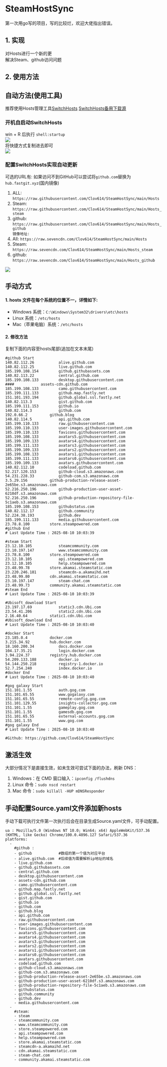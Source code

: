 # SteamHostSync
第一次用go写的项目，写的比较烂，欢迎大佬指出错误。

## 1. 实现
对Hosts进行一个新的更  
解决Steam、github访问问题

## 2. 使用方法
## 自动方法(使用工具)
推荐使用Hosts管理工具[SwitchHosts](https://github.com/oldj/SwitchHosts) 
[SwitchHosts备用下载源](https://nas.iaimi.info/s/nT5pb8jMQp32QwB)
### 开机自启动SwitchHosts
win + R 后执行 `shell:startup`    
![](/img/1.png)  
将快捷方式复制进去即可  
![](/img/2.png)  
### 配置SwitchHosts实现自动更新  
可选的URL有:
如果访问不到GitHub可以尝试将`github.com`替换为`hub.fastgit.xyz`(国内镜像)
1. ALL: `https://raw.githubusercontent.com/Clov614/SteamHostSync/main/Hosts`  
2. Steam: `https://raw.githubusercontent.com/Clov614/SteamHostSync/main/Hosts_steam`  
3. github: `https://raw.githubusercontent.com/Clov614/SteamHostSync/main/Hosts_github`    
`镜像地址:`
4. All: `https://raw.sevencdn.com/Clov614/SteamHostSync/main/Hosts`  
5. Steam: `https://raw.sevencdn.com/Clov614/SteamHostSync/main/Hosts_steam`  
6. github: `https://raw.sevencdn.com/Clov614/SteamHostSync/main/Hosts_github`  

![](/img/3.png)

## 手动方式
#### 1. hosts 文件在每个系统的位置不一，详情如下:
- Windows 系统：`C:\Windows\System32\drivers\etc\hosts`
- Linux 系统：`/etc/hosts`
- Mac（苹果电脑）系统：`/etc/hosts`

#### 2. 修改方法
复制下面的内容至hosts尾部(追加在文本末尾)

```
#github Start
140.82.112.26			alive.github.com
140.82.112.25			live.github.com
185.199.108.154			github.githubassets.com
140.82.113.22			central.github.com
185.199.108.133			desktop.githubusercontent.com
####			assets-cdn.github.com
185.199.108.133			camo.githubusercontent.com
185.199.111.133			github.map.fastly.net
151.101.193.194			github.global.ssl.fastly.net
140.82.113.3			gist.github.com
185.199.111.153			github.io
140.82.114.3			github.com
192.0.66.2			github.blog
140.82.114.5			api.github.com
185.199.110.133			raw.githubusercontent.com
185.199.110.133			user-images.githubusercontent.com
185.199.110.133			favicons.githubusercontent.com
185.199.108.133			avatars5.githubusercontent.com
185.199.109.133			avatars4.githubusercontent.com
185.199.111.133			avatars3.githubusercontent.com
185.199.109.133			avatars2.githubusercontent.com
185.199.108.133			avatars1.githubusercontent.com
185.199.111.133			avatars0.githubusercontent.com
185.199.109.133			avatars.githubusercontent.com
140.82.112.10			codeload.github.com
52.217.120.153			github-cloud.s3.amazonaws.com
54.231.228.33			github-com.s3.amazonaws.com
3.5.29.156			github-production-release-asset-2e65be.s3.amazonaws.com
52.216.250.196			github-production-user-asset-6210df.s3.amazonaws.com
52.216.250.196			github-production-repository-file-5c1aeb.s3.amazonaws.com
185.199.108.153			githubstatus.com
140.82.112.17			github.community
52.224.38.193			github.dev
185.199.111.133			media.githubusercontent.com
23.78.8.100			store.steampowered.com
#github End
# Last Update Time : 2025-08-10 10:03:39 

#steam Start
23.12.10.105			steamcommunity.com
23.10.197.147			www.steamcommunity.com
23.78.8.100			store.steampowered.com
23.12.10.105			api.steampowered.com
23.12.10.105			help.steampowered.com
23.48.99.78			store.akamai.steamstatic.com
23.220.246.181			steamcdn-a.akamaihd.net
23.48.99.80			cdn.akamai.steamstatic.com
23.10.197.147			steam-chat.com
23.48.99.73			community.akamai.steamstatic.com
#steam End
# Last Update Time : 2025-08-10 10:03:39 

#Ubisoft_download Start
23.197.17.69			static3.cdn.Ubi.com
23.54.41.206			static2.cdn.Ubi.com
2.16.40.64			static1.cdn.Ubi.com
#Ubisoft_download End
# Last Update Time : 2025-08-10 10:03:40 

#docker Start
23.185.0.4			docker.com
3.215.34.92			hub.docker.com
18.160.200.34			docs.docker.com
104.17.35.21			login.docker.com
3.94.224.37			registry.hub.docker.com
54.209.133.188			docker.io
54.144.250.218			registry-1.docker.io
52.7.254.240			index.docker.io
#docker End
# Last Update Time : 2025-08-10 10:03:40 

#gog galaxy Start
151.101.1.55			auth.gog.com
151.101.65.55			www.gogalaxy.com
151.101.65.55			remote-config.gog.com
151.101.129.55			insights-collector.gog.com
151.101.1.55			gameplay.gog.com
151.101.1.55			gamesdb.gog.com
151.101.65.55			external-accounts.gog.com
151.101.1.55			www.gog.com
#gog galaxy End
# Last Update Time : 2025-08-10 10:03:40 

#Github: https://github.com/Clov614/SteamHostSync

```

## 激活生效
大部分情况下是直接生效，如未生效可尝试下面的办法，刷新 DNS：
1. Windows：在 CMD 窗口输入：`ipconfig /flushdns`
2. Linux 命令：`sudo nscd restart`
3. Mac 命令：`sudo killall -HUP mDNSResponder`  

## 手动配置Source.yaml文件添加新hosts  
手动下载可执行文件第一次执行后会在目录生成Source.yaml文件，可手动配置。  

```
ua : Mozilla/5.0 (Windows NT 10.0; Win64; x64) AppleWebKit/537.36 (KHTML, like Gecko) Chrome/100.0.4896.127 Safari/537.36
platforms:
  -
    #github :
    - github            #数组的第一个值为对应平台
    - alive.github.com  #后续值为需要解析ip地址的域名
    - live.github.com
    - github.githubassets.com
    - central.github.com
    - desktop.githubusercontent.com
    - assets-cdn.github.com
    - camo.githubusercontent.com
    - github.map.fastly.net
    - github.global.ssl.fastly.net
    - gist.github.com
    - github.io
    - github.com
    - github.blog
    - api.github.com
    - raw.githubusercontent.com
    - user-images.githubusercontent.com
    - favicons.githubusercontent.com
    - avatars5.githubusercontent.com
    - avatars4.githubusercontent.com
    - avatars3.githubusercontent.com
    - avatars2.githubusercontent.com
    - avatars1.githubusercontent.com
    - avatars0.githubusercontent.com
    - avatars.githubusercontent.com
    - codeload.github.com
    - github-cloud.s3.amazonaws.com
    - github-com.s3.amazonaws.com
    - github-production-release-asset-2e65be.s3.amazonaws.com
    - github-production-user-asset-6210df.s3.amazonaws.com
    - github-production-repository-file-5c1aeb.s3.amazonaws.com
    - githubstatus.com
    - github.community
    - github.dev
    - media.githubusercontent.com
  -
    #steam:
    - steam
    - steamcommunity.com
    - www.steamcommunity.com
    - store.steampowered.com
    - api.steampowered.com
    - help.steampowered.com
    - store.akamai.steamstatic.com
    - steamcdn-a.akamaihd.net
    - cdn.akamai.steamstatic.com
    - steam-chat.com
    - community.akamai.steamstatic.com
```
